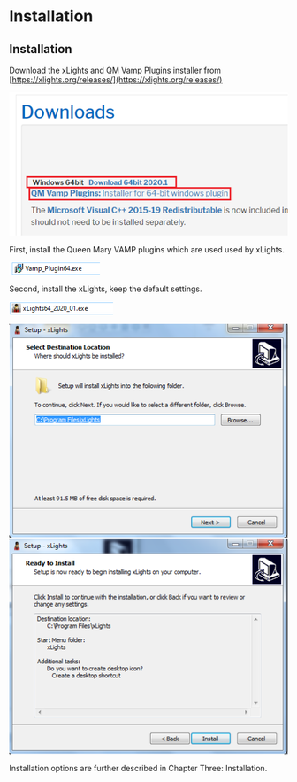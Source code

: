 # Installation

## Installation

Download the xLights and QM Vamp Plugins installer from [https://xlights.org/releases/](https://xlights.org/releases/)

![](<../../.gitbook/assets/image (722).png>)

First, install the Queen Mary VAMP plugins which are used used by xLights.

![](<../../.gitbook/assets/image (630).png>)

Second, install the xLights, keep the default settings.

![](<../../.gitbook/assets/image (10) (1).png>)

![](../../.gitbook/assets/install1.png)![](../../.gitbook/assets/install2.png)

Installation options are further described in Chapter Three: Installation.
